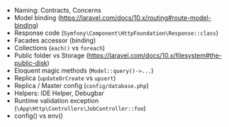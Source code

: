 * Naming: Contracts, Concerns
* Model binding (https://laravel.com/docs/10.x/routing#route-model-binding)
* Response code (`Symfony\Component\HttpFoundation\Response::class`)
* Facades accessor (binding)
* Collections (`each()` vs `foreach`)
* Public folder vs Storage (https://laravel.com/docs/10.x/filesystem#the-public-disk)
* Eloquent magic methods (`Model::query()->...`)
* Replica (`updateOrCreate` vs `upsert`)
* Replica / Master config (`config/database.php`)
* Helpers: IDE Helper, Debugbar
* Runtime validation exception (`\App\Http\Controllers\JobController::foo`)
* config() vs env()
